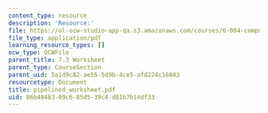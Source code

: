 ```yaml
---
content_type: resource
description: 'Resource:'
file: https://ol-ocw-studio-app-qa.s3.amazonaws.com/courses/6-004-computation-structures-spring-2017/86b4848309c685d539c4d81b7b14df33_pipelined_worksheet.pdf
file_type: application/pdf
learning_resource_types: []
ocw_type: OCWFile
parent_title: 7.3 Worksheet
parent_type: CourseSection
parent_uid: 5a1d9c82-ae55-5d9b-4ce5-afd224c16043
resourcetype: Document
title: pipelined_worksheet.pdf
uid: 86b48483-09c6-85d5-39c4-d81b7b14df33
---
```

